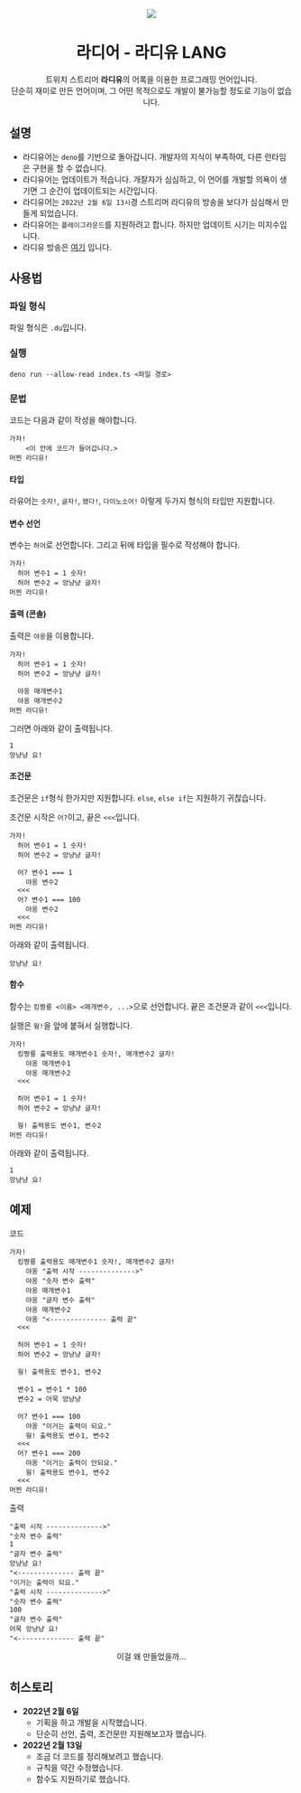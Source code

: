 <p align="center">
    <img src="https://w.namu.la/s/ad9c8d3717c499539b97476d2ef0460dad01707f278b44584b9f2ed23d80a7e1eed6114797fd6aa4e0fa798b15d4b3a317d8fd1e7faf3817a678e6e8f4cf2e24513ddefdecbc79734f46471a3af5268c" />
</p>

<h1 align="center">라디어 - 라디유 LANG</h1>

<p align="center">
    트위치 스트리머 <b>라디유</b>의 어록을 이용한 프로그래밍 언어입니다. <br />
    단순히 재미로 만든 언어이며, 그 어떤 목적으로도 개발이 불가능할 정도로 기능이 없습니다.
</p>

<h2>설명</h2>

- 라디유어는 `deno`를 기반으로 돌아갑니다. 개발자의 지식이 부족하여, 다른 런타임은 구현을 할 수 없습니다.
- 라디유어는 업데이트가 적습니다. 개잘자가 심심하고, 이 언어를 개발할 의욕이 생기면 그 순간이 업데이트되는 시간입니다.
- 라디유어는 `2022년 2월 6일 13시`경 스트리머 라디유의 방송을 보다가 심심해서 만들게 되었습니다.
- 라디유어는 `플레이그라운드`를 지원하려고 합니다. 하지만 업데이트 시기는 미지수입니다. 
- 라디유 방송은 [여기](https://www.twitch.tv/radiyu) 입니다.

<h2>사용법</h2>

<h3>파일 형식</h3>

파일 형식은 `.du`입니다.

<h3>실행</h3>

`deno run --allow-read index.ts <파일 경로>`

<h3>문법</h3>

코드는 다음과 같이 작성을 해야합니다.

```du
가자!
    <이 안에 코드가 들어갑니다.>
머찐 라디유!
```

<h4>타입</h4>

라유어는 `숫자!`, `글자!`, `됐다!`, `다이노소어!` 이렇게 두가지 형식의 타입만 지원합니다.

<h4>변수 선언</h4>

변수는 `허어`로 선언합니다. 그리고 뒤에 타입을 필수로 작성해야 합니다.

```du
가자!
  허어 변수1 = 1 숫자!
  허어 변수2 = 앙냥냥 글자!
머찐 라디유!
```

<h4>출력 (콘솔)</h4>

출력은 `야옹`을 이용합니다.

```du
가자!
  허어 변수1 = 1 숫자!
  허어 변수2 = 앙냥냥 글자!
  
  야옹 매개변수1
  야옹 매개변수2
머찐 라디유!
```

그러면 아래와 같이 출력됩니다.

```text
1
앙냥냥 요!
```

<h4>조건문</h4>

조건문은 `if`형식 한가지만 지원합니다. `else`, `else if`는 지원하기 귀찮습니다.

조건문 시작은 `어?`이고, 끝은 `<<<`입니다.

```du
가자!
  허어 변수1 = 1 숫자!
  허어 변수2 = 앙냥냥 글자!
  
  어? 변수1 === 1
    야옹 변수2
  <<<
  어? 변수1 === 100
    야옹 변수2
  <<<
머찐 라디유!
```

아래와 같이 출력됩니다.

```text
앙냥냥 요!
```

<h4>함수</h4>

함수는 `킹짱룡 <이름> <매개변수, ...>`으로 선언합니다. 끝은 조건문과 같이 `<<<`입니다.

실행은 `웡!`을 앞에 붙혀서 실행합니다.

```du
가자!
  킹짱룡 출력용도 매개변수1 숫자!, 매개변수2 글자!
    야옹 매개변수1
    야옹 매개변수2
  <<<
  
  허어 변수1 = 1 숫자!
  허어 변수2 = 앙냥냥 글자!
  
  웡! 출력용도 변수1, 변수2
머찐 라디유!
```

아래와 같이 출력됩니다.

```text
1
앙냥냥 요!
```

<h2>예제</h2>

코드
```du
가자!
  킹짱룡 출력용도 매개변수1 숫자!, 매개변수2 글자!
    야옹 "출력 시작 -------------->"
    야옹 "숫자 변수 출력"
    야옹 매개변수1
    야옹 "글자 변수 출력"
    야옹 매개변수2
    야옹 "<-------------- 출력 끝"
  <<<

  허어 변수1 = 1 숫자!
  허어 변수2 = 앙냥냥 글자!

  웡! 출력용도 변수1, 변수2

  변수1 = 변수1 * 100
  변수2 = 어묵 앙냥냥

  어? 변수1 === 100
    야옹 "이거는 출력이 되요."
    웡! 출력용도 변수1, 변수2
  <<<
  어? 변수1 === 200
    야옹 "이거는 출력이 안되요."
    웡! 출력용도 변수1, 변수2
  <<<
머찐 라디유!
```

출력
```text
"출력 시작 -------------->"
"숫자 변수 출력"
1
"글자 변수 출력"
앙냥냥 요!
"<-------------- 출력 끝"
"이거는 출력이 되요."
"출력 시작 -------------->"
"숫자 변수 출력"
100
"글자 변수 출력"
어묵 앙냥냥 요!
"<-------------- 출력 끝"
```

<p align="center">
    이걸 왜 만들었을까...
</p>

<h2>히스토리</h2>

- **2022년 2월 6일**
  - 기획을 하고 개발을 시작했습니다.
  - 단순히 선언, 출력, 조건문만 지원해보고자 했습니다.
- **2022년 2월 13일**
  - 조금 더 코드를 정리해보려고 했습니다.
  - 규칙을 약간 수정했습니다.
  - 함수도 지원하기로 했습니다.
